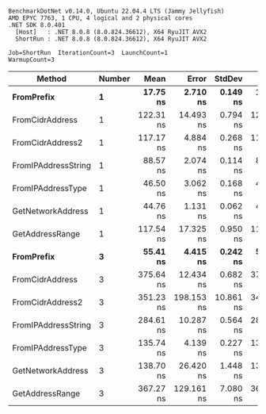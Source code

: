 ```

BenchmarkDotNet v0.14.0, Ubuntu 22.04.4 LTS (Jammy Jellyfish)
AMD EPYC 7763, 1 CPU, 4 logical and 2 physical cores
.NET SDK 8.0.401
  [Host]   : .NET 8.0.8 (8.0.824.36612), X64 RyuJIT AVX2
  ShortRun : .NET 8.0.8 (8.0.824.36612), X64 RyuJIT AVX2

Job=ShortRun  IterationCount=3  LaunchCount=1  
WarmupCount=3  

```
| Method              | Number | Mean      | Error      | StdDev    | Min       | Max       | Gen0   | Allocated |
|-------------------- |------- |----------:|-----------:|----------:|----------:|----------:|-------:|----------:|
| **FromPrefix**          | **1**      |  **17.75 ns** |   **2.710 ns** |  **0.149 ns** |  **17.66 ns** |  **17.93 ns** | **0.0007** |      **56 B** |
| FromCidrAddress     | 1      | 122.31 ns |  14.493 ns |  0.794 ns | 121.76 ns | 123.22 ns | 0.0012 |     112 B |
| FromCidrAddress2    | 1      | 117.17 ns |   4.884 ns |  0.268 ns | 116.89 ns | 117.41 ns | 0.0013 |     112 B |
| FromIPAddressString | 1      |  88.57 ns |   2.074 ns |  0.114 ns |  88.50 ns |  88.71 ns | 0.0006 |      56 B |
| FromIPAddressType   | 1      |  46.50 ns |   3.062 ns |  0.168 ns |  46.31 ns |  46.61 ns | 0.0010 |      88 B |
| GetNetworkAddress   | 1      |  44.76 ns |   1.131 ns |  0.062 ns |  44.71 ns |  44.83 ns | 0.0007 |      56 B |
| GetAddressRange     | 1      | 117.54 ns |  17.325 ns |  0.950 ns | 116.97 ns | 118.64 ns | 0.0019 |     168 B |
| **FromPrefix**          | **3**      |  **55.41 ns** |   **4.415 ns** |  **0.242 ns** |  **55.14 ns** |  **55.59 ns** | **0.0020** |     **168 B** |
| FromCidrAddress     | 3      | 375.64 ns |  12.434 ns |  0.682 ns | 375.11 ns | 376.41 ns | 0.0038 |     336 B |
| FromCidrAddress2    | 3      | 351.23 ns | 198.153 ns | 10.861 ns | 344.62 ns | 363.76 ns | 0.0038 |     336 B |
| FromIPAddressString | 3      | 284.61 ns |  10.287 ns |  0.564 ns | 284.02 ns | 285.15 ns | 0.0019 |     168 B |
| FromIPAddressType   | 3      | 135.74 ns |   4.139 ns |  0.227 ns | 135.53 ns | 135.98 ns | 0.0031 |     264 B |
| GetNetworkAddress   | 3      | 138.70 ns |  26.420 ns |  1.448 ns | 137.04 ns | 139.72 ns | 0.0019 |     168 B |
| GetAddressRange     | 3      | 367.27 ns | 129.161 ns |  7.080 ns | 362.77 ns | 375.43 ns | 0.0057 |     504 B |
